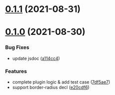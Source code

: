 # [0.1.1](https://github.com/JoeWrights/postcss-plugin-border-1px/compare/v0.1.0...v0.1.1) (2021-08-31)


# [0.1.0](https://github.com/JoeWrights/postcss-plugin-border-1px/compare/7df5ae7961678daac797b319129c968bea78afa0...v0.1.0) (2021-08-30)


### Bug Fixes

* update jsdoc ([a114cc4](https://github.com/JoeWrights/postcss-plugin-border-1px/commit/a114cc4e8c7bc7c3a1a48869b6020d93c3523d6c))


### Features

* complete plugin logic & add test case ([7df5ae7](https://github.com/JoeWrights/postcss-plugin-border-1px/commit/7df5ae7961678daac797b319129c968bea78afa0))
* support border-radius decl ([e20cdf6](https://github.com/JoeWrights/postcss-plugin-border-1px/commit/e20cdf6b757abf6746f08aff1cb4363baf45b92a))


